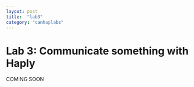 ```yaml
---
layout: post
title:  "lab3"
category: "canhaplabs"
---
```


# Lab 3: Communicate something with Haply

COMING SOON